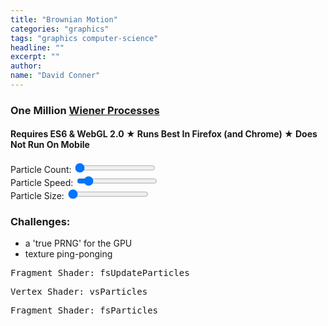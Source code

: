 ```yaml
---
title: "Brownian Motion"
categories: "graphics"
tags: "graphics computer-science"
headline: ""
excerpt: ""
author:
name: "David Conner"
---
```


### One Million [Wiener Processes](https://en.wikipedia.org/wiki/Wiener_process)

####  Requires ES6 & WebGL 2.0 &#x2605; Runs Best In Firefox (and Chrome) &#x2605; Does Not Run On Mobile

<div class="row">
  <div class="col-sm-4">
    <label for="particle-count">Particle Count:</label>
    <input id="particle-count" type="range" min="1024" max="1048576" step="128" value="1024"/>
  </div>
  <div class="col-sm-4">
    <label for="particle-speed">Particle Speed:</label>
    <input id="particle-speed" type="range" min="0.025" max="10.0" step="0.025" value="1.0"/>
  </div>
  <div class="col-sm-4">
    <label for="particle-size">Particle Size:</label>
    <input id="particle-size" type="range" min="1.0" max="5.0" step="0.025" value="1.0"/>
  </div>
</div>

### Challenges:

- a 'true PRNG' for the GPU
- texture ping-ponging

<pre class="highlight">Fragment Shader: fsUpdateParticles<code id="codeFsUpdateParticles"></code></pre>
<pre class="highlight">Vertex Shader: vsParticles<code id="codeVsParticles"></code></pre>
<pre class="highlight">Fragment Shader: fsParticles<code id="codeFsParticles"></code></pre>

<script type="x-shader/x-vertex" id="vsPass">layout(location = 0) in vec3 a_position;
layout(location = 1) in vec2 a_texcoord;

out vec2 v_st;
out vec3 v_position;

void main() {
  v_st = a_texcoord;
  v_position = a_position;
  gl_Position = vec4(a_position, 1.0);
}
</script>

<script type="x-shader/x-fragment" id="fsUpdateParticles">uniform vec2 resolution;
uniform ivec4 randomSeed;
uniform float particleSpeed;
uniform vec4 deltaTime;

uniform isampler2D particleRandoms;
uniform sampler2D particles;

in vec2 v_st;
in vec3 v_position;

layout(location = 0) out ivec4 random;
layout(location = 1) out vec4 particle;

const float maxInt = 2147483647.0;

void main() {
  vec2 uv = gl_FragCoord.xy / resolution.xy;

  // =======================================
  // Update Randoms
  // =======================================

  ivec4 randomTexel = texture(particleRandoms, uv);

  vec2 texelCoords[4];
  texelCoords[0] = mod(gl_FragCoord.xy + vec2( 0.0, -2.0), resolution.xy) / resolution.xy;
  texelCoords[1] = mod(gl_FragCoord.xy + vec2( 1.0,  0.0), resolution.xy) / resolution.xy;
  texelCoords[2] = mod(gl_FragCoord.xy + vec2( 0.0,  1.0), resolution.xy) / resolution.xy;
  texelCoords[3] = mod(gl_FragCoord.xy + vec2(-1.0,  1.0), resolution.xy) / resolution.xy;

  ivec4 texels[4];
  texels[0] = texture(particleRandoms, texelCoords[0]);
  texels[1] = texture(particleRandoms, texelCoords[1]);
  texels[2] = texture(particleRandoms, texelCoords[2]);
  texels[3] = texture(particleRandoms, texelCoords[3]);

  ivec4 newRandom = randomSeed ^ randomTexel ^ texels[0] ^ texels[1] ^ texels[2] ^ texels[3];
  random = newRandom;

  // =======================================
  // Update Particles
  // =======================================

  vec4 newRandomFloat = fract(vec4(newRandom) / maxInt + 0.5) - 0.5 ;
  particle = texture(particles, uv);
  particle.x += (particleSpeed * newRandomFloat.x * deltaTime.x / 1000.0);
  particle.y += (particleSpeed * newRandomFloat.y * deltaTime.x / 1000.0);
}
</script>

<script type="x-shader/x-vertex" id="vsParticles">uniform sampler2D particles;
uniform float particleSize;

layout(location = 0) in int a_index;

flat out int v_particleId;
out float v_pointSize;
out vec4 v_position;

const float maxInt = 2147483647.0;

void main()
{
  // textureSize must return ivec & texelFetch must accept ivec
  ivec2 texSize = textureSize(particles, 0);

  ivec2 texel = ivec2(a_index % texSize.x, a_index / texSize.x);
  vec4 pBasics = texelFetch(particles, texel, 0);

  v_particleId = a_index;
  v_position = vec4(pBasics.x, pBasics.y, 0.0, 1.0);
  v_pointSize = particleSize;

  gl_Position = v_position;
  gl_PointSize = v_pointSize;
}
</script>

<script type="x-shader/x-fragment" id="fsParticles">uniform vec2 resolution;
uniform sampler2D particleAttributes;

flat in int v_particleId;
in vec4 v_position;
in float v_pointSize;

out vec4 color;

void main()
{
  ivec2 texSize = textureSize(particleAttributes, 0);
  ivec2 texel = ivec2(v_particleId % texSize.x, v_particleId / texSize.x);
  vec4 pAttr = texelFetch(particleAttributes, texel, 0);
  color = vec4(pAttr.r, pAttr.g, pAttr.b, 1.0);
}
</script>

<script type="text/javascript" src="/js/3d/2017-05-09-brownian-motion.es6.js"></script>

<script type="text/javascript">
  function pasteShaderToCodeBlock(shaderId, codeBlockId) {
    var shaderCode = document.getElementById(shaderId).textContent;
    var codeBlock = document.getElementById(codeBlockId);
    codeBlock.innerHTML = shaderCode;
    hljs.highlightBlock(codeBlock);
  }

  pasteShaderToCodeBlock('fsUpdateParticles', 'codeFsUpdateParticles');
  pasteShaderToCodeBlock('vsParticles', 'codeVsParticles');
  pasteShaderToCodeBlock('fsParticles', 'codeFsParticles');
</script>
